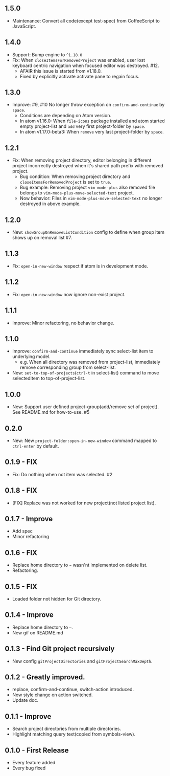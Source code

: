 ## 1.5.0
- Maintenance: Convert all code(except test-spec) from CoffeeScript to JavaScript.

## 1.4.0
- Support: Bump engine to `^1.18.0`
- Fix: When `closeItemsForRemovedProject` was enabled, user lost keyboard centric navigation when focused editor was destroyed. #12.
  - AFAIR this issue is started from v1.18.0.
  - Fixed by explicitly activate activate pane to regain focus.

## 1.3.0
- Improve: #9, #10 No longer throw exception on `confirm-and-continue` by `space`.
  - Conditions are depending on Atom version.
  - In atom v1.16.0: When `file-icons` package installed and atom started empty project-list and `add` very first project-folder by `space`.
  - In atom v1.17.0-beta3: When `remove` very last project-folder by `space`.

## 1.2.1
- Fix: When removing project directory, editor belonging in different project incorrectly destroyed when it's shared path prefix with removed project.
  - Bug condition: When removing project directory and `closeItemsForRemovedProject` is set to `true`.
  - Bug example: Removing project `vim-mode-plus` also removed file belongs to `vim-mode-plus-move-selected-text` project.
  - Now behavior: Files in `vim-mode-plus-move-selected-text` no longer destroyed in above example.

## 1.2.0
- New: `showGroupOnRemoveListCondition` config to define when group item shows up on removal list #7.

## 1.1.3
- Fix: `open-in-new-window` respect if atom is in development mode.

## 1.1.2
- Fix: `open-in-new-window` now ignore non-exist project.

## 1.1.1
- Improve: Minor refactoring, no behavior change.

## 1.1.0
- Improve: `confirm-and-continue` immediately sync select-list item to underlying model.
  - e.g. When all directory was removed from project-list, immediately remove corresponding group from select-list.
- New: `set-to-top-of-projects`(`ctrl-t` in select-list) command to move selectedItem to top-of-project-list.

## 1.0.0
- New: Support user defined project-group(add/remove set of project). See README.md for how-to-use. #5

## 0.2.0
- New: New `project-folder:open-in-new-window` command mapped to `ctrl-enter` by default.

## 0.1.9 - FIX
- Fix: Do nothing when not item was selected. #2

## 0.1.8 - FIX
- [FIX] Replace was not worked for new project(not listed project list).

## 0.1.7 - Improve
- Add spec
- Minor refactoring

## 0.1.6 - FIX
- Replace home directory to `~` wasn'nt implemented on delete list.
- Refactoring.

## 0.1.5 - FIX
- Loaded folder not hidden for Git directory.

## 0.1.4 - Improve
- Replace home directory to `~`.
- New gif on README.md

## 0.1.3 - Find Git project recursively
- New config `gitProjectDirectories` and `gitProjectSearchMaxDepth`.

## 0.1.2 - Greatly improved.
- replace, confirm-and-continue, switch-action introduced.
- Now style change on action switched.
- Update doc.

## 0.1.1 - Improve
- Search project directories from multiple directories.
- Highlight matching query text(copied from symbols-view).

## 0.1.0 - First Release
* Every feature added
* Every bug fixed
